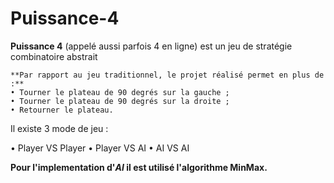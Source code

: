 # Puissance-4

**Puissance 4** (appelé aussi parfois 4 en ligne) est un jeu de stratégie combinatoire
abstrait

```
**Par rapport au jeu traditionnel, le projet réalisé permet en plus de :**
• Tourner le plateau de 90 degrés sur la gauche ;
• Tourner le plateau de 90 degrés sur la droite ;
• Retourner le plateau.
```

Il existe 3 mode de jeu : 

• Player VS Player
• Player VS AI
• AI VS AI

**Pour l'implementation d'*AI* il est utilisé l'algorithme MinMax.** 

